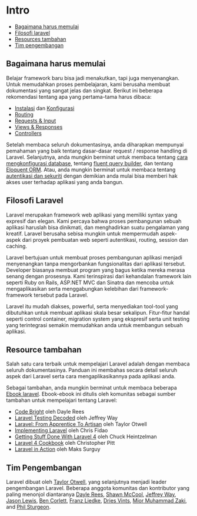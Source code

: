 # Intro

- [Bagaimana harus memulai](#bagaimana-harus-memulai)
- [Filosofi laravel](#filosofi-laravel)
- [Resources tambahan](#resources-tambahan)
- [Tim pengembangan](#tim-pengembangan)

<a name="where-to-start"></a>
## Bagaimana harus memulai

Belajar framework baru bisa jadi menakutkan, tapi juga menyenangkan. Untuk memudahkan proses pembelajaran, kami berusaha membuat dokumentasi yang sangat jelas dan singkat. Berikut ini beberapa rekomendasi tentang apa yang pertama-tama harus dibaca:

- [Instalasi](/docs/installation) dan [Konfigurasi](/docs/konfigurasi)
- [Routing](/docs/routing)
- [Requests & Input](/docs/requests)
- [Views & Responses](/docs/responses)
- [Controllers](/docs/controllers)


Setelah membaca seluruh dokumentasinya, anda diharapkan mempunyai pemahaman yang baik tentang dasar-dasar request / response handling di Laravel. Selanjutnya, anda mungkin berminat untuk membaca tentang [cara mengkonfigurasi database](/docs/database), tentang [fluent query builder](/docs/queries), dan tentang [Eloquent ORM](/docs/eloquent). Atau, anda mungkin berminat untuk membaca tentang [autentikasi dan sekuriti](/docs/security) dengan demikian anda mulai bisa memberi hak akses user terhadap aplikasi yang anda bangun.

<a name="laravel-philosophy"></a>
## Filosofi Laravel

Laravel merupakan framework web aplikasi yang memiliki syntax yang expresif dan elegan. Kami percaya bahwa proses pembangunan sebuah aplikasi haruslah bisa dinikmati, dan menghadirkan suatu pengalaman yang kreatif. Laravel berusaha sebisa mungkin untuk mempermudah aspek-aspek dari proyek pembuatan web seperti autentikasi, routing, session dan caching.

Laravel bertujuan untuk membuat proses pembangunan aplikasi menjadi menyenangkan tanpa mengorbankan fungsionalitas dari aplikasi tersebut. Developer biasanya membuat program yang bagus ketika mereka merasa senang dengan prosesnya. Kami terinspirasi dari kehandalan framework lain seperti Ruby on Rails, ASP.NET MVC dan Sinatra dan mencoba untuk mengaplikasikan serta menggabungkan kelebihan dari framework-framework tersebut pada Laravel.

Laravel itu mudah diakses, powerful, serta menyediakan tool-tool yang dibutuhkan untuk membuat aplikasi skala besar sekalipun. Fitur-fitur handal seperti control container, migration system yang ekspresif serta unit testing yang terintegrasi semakin memudahkan anda untuk membangun sebuah aplikasi.

<a name="additional-resources"></a>
## Resource tambahan

Salah satu cara terbaik untuk mempelajari Laravel adalah dengan membaca seluruh dokumentasinya. Panduan ini membahas secara detail seluruh aspek dari Laravel serta cara mengaplikasikannya pada aplikasi anda.

Sebagai tambahan, anda mungkin berminat untuk membaca beberapa [Ebook laravel](http://wiki.laravel.io/Books). Ebook-ebook ini ditulis oleh komunitas sebagai sumber tambahan untuk mempelajari tentang Laravel:

- [Code Bright](https://leanpub.com/codebright) oleh Dayle Rees
- [Laravel Testing Decoded](https://leanpub.com/laravel-testing-decoded) oleh Jeffrey Way
- [Laravel: From Apprentice To Artisan](https://leanpub.com/laravel) oleh Taylor Otwell
- [Implementing Laravel](https://leanpub.com/implementinglaravel) oleh Chris Fidao
- [Getting Stuff Done With Laravel 4](https://leanpub.com/gettingstuffdonelaravel) oleh Chuck Heintzelman
- [Laravel 4 Cookbook](https://leanpub.com/laravel4cookbook) oleh Christopher Pitt
- [Laravel in Action](http://www.manning.com/surguy/) oleh Maks Surguy

<a name="development-team"></a>
## Tim Pengembangan

Laravel dibuat oleh [Taylor Otwell](https://github.com/taylorotwell), yang selanjutnya menjadi leader pengembangan Laravel. Beberapa anggota komunitas dan kontributor yang paling menonjol diantaranya [Dayle Rees](https://github.com/daylerees), [Shawn McCool](https://github.com/ShawnMcCool), [Jeffrey Way](https://github.com/JeffreyWay), [Jason Lewis](https://github.com/jasonlewis), [Ben Corlett](https://github.com/bencorlett), [Franz Liedke](https://github.com/franzliedke), [Dries Vints](https://github.com/driesvints), [Mior Muhammad Zaki](https://github.com/crynobone), and [Phil Sturgeon](https://github.com/philsturgeon).
